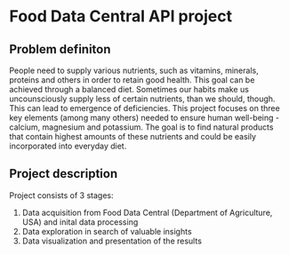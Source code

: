 # Food Data Central API project

## Problem definiton
People need to supply various nutrients, such as vitamins, minerals, proteins and others in order to retain good health. This goal can be achieved through a balanced diet. Sometimes our habits make us uncounsciously supply less of certain nutrients, than we should, though. This can lead to emergence of deficiencies. This project focuses on three key elements (among many others) needed to ensure human well-being - calcium, magnesium and potassium. The goal is to find natural products that contain highest amounts of these nutrients and could be easily incorporated into everyday diet. 

## Project description
Project consists of 3 stages:
1. Data acquisition from Food Data Central (Department of Agriculture, USA) and inital data processing
2. Data exploration in search of valuable insights
3. Data visualization and presentation of the results

